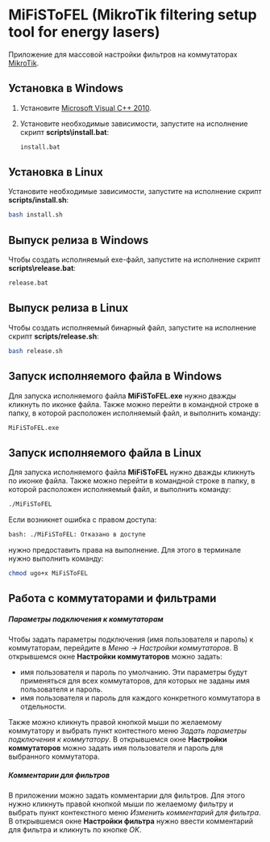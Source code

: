 # MiFiSToFEL (MikroTik filtering setup tool for energy lasers)

Приложение для массовой настройки фильтров на коммутаторах [MikroTik](https://mikrotik.wiki/wiki/%D0%97%D0%B0%D0%B3%D0%BB%D0%B0%D0%B2%D0%BD%D0%B0%D1%8F_%D1%81%D1%82%D1%80%D0%B0%D0%BD%D0%B8%D1%86%D0%B0).

## Установка в Windows

1. Установите [Microsoft Visual C++ 2010](https://www.microsoft.com/ru-ru/download/details.aspx?id=26999).

2. Установите необходимые зависимости, запустите на исполнение скрипт **scripts\install.bat**:

   ```bash
   install.bat
   ```

## Установка в Linux

Установите необходимые зависимости, запустите на исполнение скрипт **scripts/install.sh**:

```bash
bash install.sh
```

## Выпуск релиза в Windows

Чтобы создать исполняемый exe-файл, запустите на исполнение скрипт **scripts\release.bat**:

```bash
release.bat
```

## Выпуск релиза в Linux

Чтобы создать исполняемый бинарный файл, запустите на исполнение скрипт **scripts/release.sh**:

```bash
bash release.sh
```

## Запуск исполняемого файла в Windows

Для запуска исполняемого файла **MiFiSToFEL.exe** нужно дважды кликнуть по иконке файла. Также можно перейти в командной строке в папку, в которой расположен исполняемый файл, и выполнить команду:

```bash
MiFiSToFEL.exe
```

## Запуск исполняемого файла в Linux

Для запуска исполняемого файла **MiFiSToFEL** нужно дважды кликнуть по иконке файла. Также можно перейти в командной строке в папку, в которой расположен исполняемый файл, и выполнить команду:

```bash
./MiFiSToFEL
```

Если возникнет ошибка с правом доступа:

```bash
bash: ./MiFiSToFEL: Отказано в доступе
```

нужно предоставить права на выполнение. Для этого в терминале нужно выполнить команду:

```bash
chmod ugo+x MiFiSToFEL
```

## Работа с коммутаторами и фильтрами

##### Параметры подключения к коммутаторам

Чтобы задать параметры подключения (имя пользователя и пароль) к коммутаторам, перейдите в *Меню -> Настройки коммутаторов*. В открывшемся окне **Настройки коммутаторов** можно задать:

- имя пользователя и пароль по умолчанию. Эти параметры будут применяться для всех коммутаторов, для которых не заданы имя пользователя и пароль.
- имя пользователя и пароль для каждого конкретного коммутатора в отдельности.

Также можно кликнуть правой кнопкой мыши по желаемому коммутатору и выбрать пункт контестного меню *Задать параметры подключения к коммутатору*. В открывшемся окне **Настройки коммутаторов** можно задать имя пользователя и пароль для выбранного коммутатора.

##### Комментарии для фильтров

В приложении можно задать комментарии для фильтров. Для этого нужно кликнуть правой кнопкой мыши по желаемому фильтру и выбрать пункт контекстного меню *Изменить комментарий для фильтра*. В открывшемся окне **Настройки фильтра** нужно ввести комментарий для фильтра и кликнуть по кнопке *OK*.
